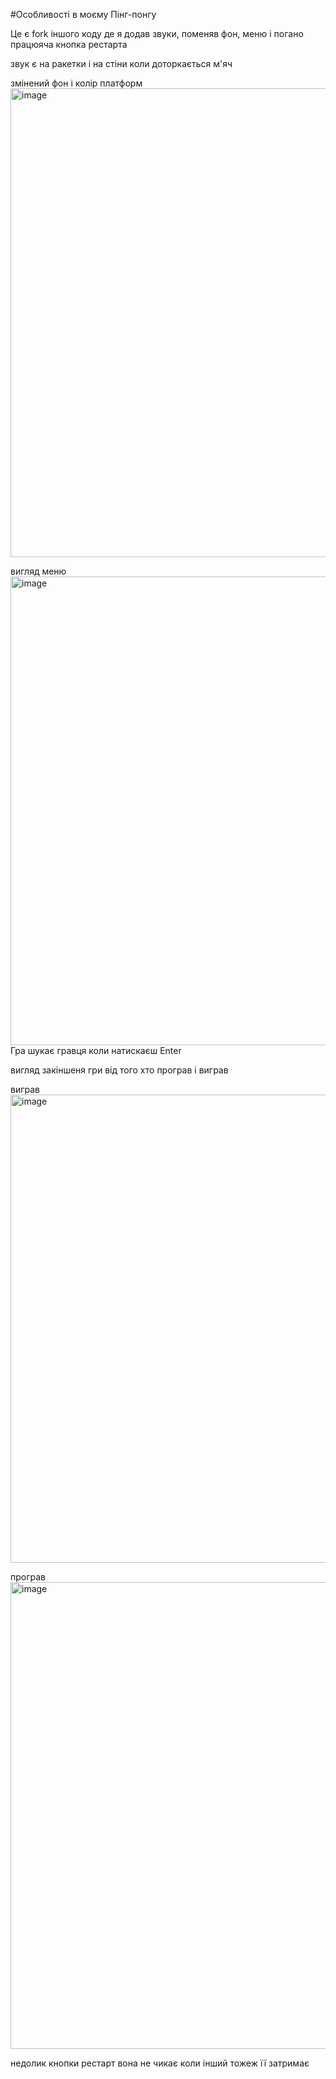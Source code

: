 #Особливості в моєму Пінг-понгу

Це є fork іншого коду де я додав звуки, поменяв фон, меню і погано працюяча кнопка рестарта

звук є на ракетки і на стіни коли доторкається м'яч

змінений фон і колір платформ
<img width="997" height="750" alt="image" src="https://github.com/user-attachments/assets/c59d61b9-2571-4b0e-aa08-9fd06b379773" />

вигляд меню
<img width="1000" height="750" alt="image" src="https://github.com/user-attachments/assets/c840630e-357e-406f-b149-560f8b7dcc49" />
Гра шукає гравця коли натискаєш Enter

вигляд закіншеня гри від того хто програв і виграв

виграв
<img width="999" height="749" alt="image" src="https://github.com/user-attachments/assets/a093cdd8-1d27-43c6-aac6-b332e8e4f437" />

програв
<img width="998" height="747" alt="image" src="https://github.com/user-attachments/assets/306a32dd-5e0b-4508-87ec-cf14ea336b66" />

недолик кнопки рестарт вона не чикає коли інший тожеж її затримає
